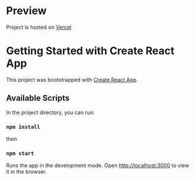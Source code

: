 # Preview

Project is hosted on [Vercel](https://randomuser-table-mu.vercel.app)

# Getting Started with Create React App

This project was bootstrapped with [Create React App](https://github.com/facebook/create-react-app).

## Available Scripts

In the project directory, you can run:

### `npm install`

then

### `npm start`

Runs the app in the development mode.
Open [http://localhost:3000](http://localhost:3000) to view it in the browser.
